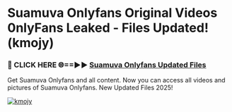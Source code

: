 # Suamuva Onlyfans Original Videos 0nlyFans Leaked - Files Updated! (kmojy)

<h3>🔴 CLICK HERE 🌐==►► <a href="https://tinyurl.com/2m67pmp6" rel="nofollow">Suamuva Onlyfans Updated Files</a></h3>

Get Suamuva Onlyfans and all content. Now you can access all videos and pictures of Suamuva Onlyfans. New Updated Files 2025!

[![kmojy](https://i.imgur.com/H4QAA4z.gif)](https://tinyurl.com/2m67pmp6)